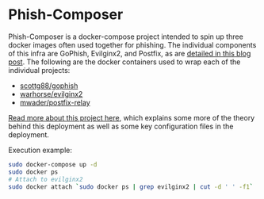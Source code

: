 # Phish-Composer
Phish-Composer is a docker-compose project intended to spin up three docker images often used together for phishing. The individual components of this infra are GoPhish, Evilginx2, and Postfix, as are [detailed in this blog post](http://lockboxx.blogspot.com/2018/12/gophish-evilginx2-for-phishing.html). The following are the docker containers used to wrap each of the individual projects:

  - [scottg88/gophish](https://hub.docker.com/r/scottg88/gophish/dockerfile/)
  - [warhorse/evilginx2](https://hub.docker.com/r/warhorse/evilginx2/dockerfile)
  - [mwader/postfix-relay](https://hub.docker.com/r/mwader/postfix-relay/dockerfile)
 

[Read more about this project here](https://lockboxx.blogspot.com/2020/01/gophish-evilginx2-auto-deployment-w.html), which explains some more of the theory behind this deployment as well as some key configuration files in the deployment.


Execution example:
```sh
sudo docker-compose up -d
sudo docker ps
# Attach to evilginx2
sudo docker attach `sudo docker ps | grep evilginx2 | cut -d ' ' -f1`

```
